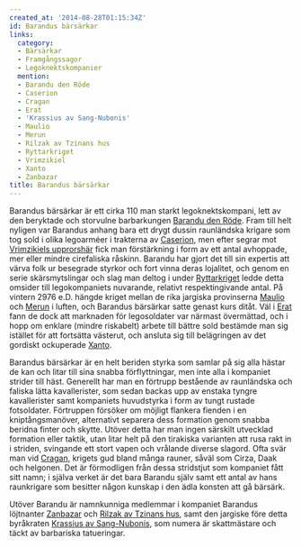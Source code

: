 ```yaml
---
created_at: '2014-08-28T01:15:34Z'
id: Barandus bärsärkar
links:
  category:
  - Bärsärkar
  - Framgångssagor
  - Legoknektskompanier
  mention:
  - Barandu den Röde
  - Caserion
  - Cragan
  - Erat
  - 'Krassius av Sang-Nubonis'
  - Maulio
  - Merun
  - Rilzak av Tzinans hus
  - Ryttarkriget
  - Vrimzikiel
  - Xanto
  - Zanbazar
title: Barandus bärsärkar
---
```


Barandus bärsärkar är ett cirka 110 man starkt legoknektskompani, lett av den beryktade och
storvulne barbarkungen [Barandu den Röde]. Fram till helt nyligen var Barandus anhang bara ett drygt
dussin raunländska krigare som tog sold i olika legoarméer i trakterna av [Caserion], men efter
segrar mot [Vrimzikiels upprorshär] fick man förstärkning i form av ett antal avhoppade, mer eller
mindre cirefaliska råskinn. Barandu har gjort det till sin expertis att värva folk ur besegrade
styrkor och fort vinna deras lojalitet, och genom en serie skärsmytslingar och slag man deltog i
under [Ryttarkriget] ledde detta omsider till legokompaniets nuvarande, relativt respektingivande
antal. På vintern 2976 e.D. hängde kriget mellan de rika jargiska provinserna [Maulio] och [Merun] i
luften, och Barandus bärsärkar satte genast kurs ditåt. Väl i [Erat] fann de dock att marknaden för
legosoldater var närmast övermättad, och i hopp om enklare (mindre riskabelt) arbete till bättre
sold bestämde man sig istället för att fortsätta västerut, och ansluta sig till belägringen av det
gordiskt ockuperade [Xanto].

Barandus bärsärkar är en helt beriden styrka som samlar på sig alla hästar de kan och litar till
sina snabba förflyttningar, men inte alla i kompaniet strider till häst. Generellt har man en
förtrupp bestående av raunländska och faliska lätta kavallerister, som sedan backas upp av enstaka
tyngre kavallerister samt kompaniets huvudstyrka i form av tungt rustade fotsoldater. Förtruppen
försöker om möjligt flankera fienden i en kniptångsmanöver, alternativt separera dess formation
genom snabba beridna finter och skytte. Utöver detta har man ingen särskilt utvecklad formation
eller taktik, utan litar helt på den tirakiska varianten att rusa rakt in i striden, svingande ett
stort vapen och vrålande diverse slagord. Ofta svär man vid [Cragan], krigets gud bland många
rauner, såväl som Cirza, Daak och helgonen. Det är förmodligen från dessa stridstjut som kompaniet
fått sitt namn; i själva verket är det bara Barandu själv samt ett antal av hans raunkrigare som
besitter någon kunskap i den ädla konsten att gå bärsärk.

Utöver Barandu är namnkunniga medlemmar i kompaniet Barandus löjtnanter [Zanbazar] och [Rilzak av
Tzinans hus], samt den jargiske före detta byråkraten [Krassius av Sang-Nubonis], som numera är
skattmästare och täckt av barbariska tatueringar.

  [Barandu den Röde]: Barandu_den_Röde
  [Caserion]: Caserion
  [Vrimzikiels upprorshär]: Vrimzikiel
  [Ryttarkriget]: Ryttarkriget
  [Maulio]: Maulio
  [Merun]: Merun
  [Erat]: Erat
  [Xanto]: Xanto
  [Cragan]: Cragan
  [Zanbazar]: Zanbazar
  [Rilzak av Tzinans hus]: Rilzak_av_Tzinans_hus
  [Krassius av Sang-Nubonis]: Krassius_av_Sang-Nubonis